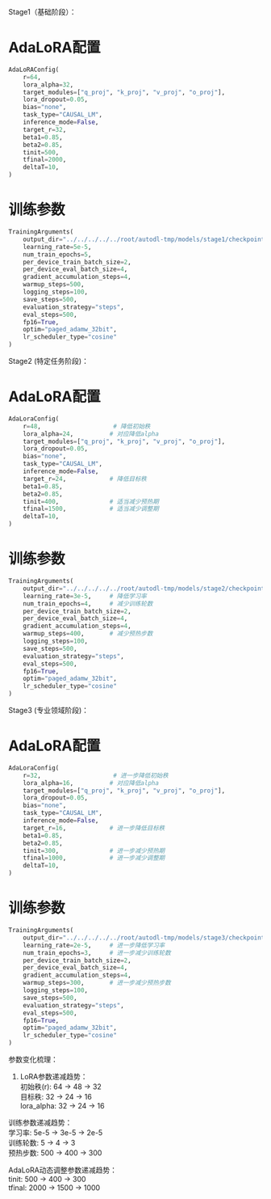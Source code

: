 Stage1（基础阶段）：
# AdaLoRA配置
```python
AdaLoRAConfig(
    r=64,
    lora_alpha=32,
    target_modules=["q_proj", "k_proj", "v_proj", "o_proj"],
    lora_dropout=0.05,
    bias="none",
    task_type="CAUSAL_LM",
    inference_mode=False,
    target_r=32,
    beta1=0.85,
    beta2=0.85,
    tinit=500,
    tfinal=2000,
    deltaT=10,
)
```

# 训练参数
```python
TrainingArguments(
    output_dir="../../../../../root/autodl-tmp/models/stage1/checkpoints/gemma-base-zh",
    learning_rate=5e-5,
    num_train_epochs=5,
    per_device_train_batch_size=2,
    per_device_eval_batch_size=4,
    gradient_accumulation_steps=4,
    warmup_steps=500,
    logging_steps=100,
    save_steps=500,
    evaluation_strategy="steps",
    eval_steps=500,
    fp16=True,
    optim="paged_adamw_32bit",
    lr_scheduler_type="cosine"
)
```

Stage2 (特定任务阶段)：
# AdaLoRA配置
```python
AdaLoraConfig(
    r=48,                    # 降低初始秩
    lora_alpha=24,          # 对应降低alpha
    target_modules=["q_proj", "k_proj", "v_proj", "o_proj"],
    lora_dropout=0.05,
    bias="none",
    task_type="CAUSAL_LM",
    inference_mode=False,
    target_r=24,            # 降低目标秩
    beta1=0.85,
    beta2=0.85,
    tinit=400,              # 适当减少预热期
    tfinal=1500,            # 适当减少调整期
    deltaT=10,
)
```

# 训练参数
```python
TrainingArguments(
    output_dir="../../../../../root/autodl-tmp/models/stage2/checkpoints/gemma-base-zh",
    learning_rate=3e-5,     # 降低学习率
    num_train_epochs=4,     # 减少训练轮数
    per_device_train_batch_size=2,
    per_device_eval_batch_size=4,
    gradient_accumulation_steps=4,
    warmup_steps=400,       # 减少预热步数
    logging_steps=100,
    save_steps=500,
    evaluation_strategy="steps",
    eval_steps=500,
    fp16=True,
    optim="paged_adamw_32bit",
    lr_scheduler_type="cosine"
)
```

Stage3 (专业领域阶段)：
# AdaLoRA配置
```python
AdaLoraConfig(
    r=32,                    # 进一步降低初始秩
    lora_alpha=16,          # 对应降低alpha
    target_modules=["q_proj", "k_proj", "v_proj", "o_proj"],
    lora_dropout=0.05,
    bias="none",
    task_type="CAUSAL_LM",
    inference_mode=False,
    target_r=16,            # 进一步降低目标秩
    beta1=0.85,
    beta2=0.85,
    tinit=300,              # 进一步减少预热期
    tfinal=1000,            # 进一步减少调整期
    deltaT=10,
)
```

# 训练参数
```python
TrainingArguments(
    output_dir="../../../../../root/autodl-tmp/models/stage3/checkpoints/gemma-base-zh",
    learning_rate=2e-5,     # 进一步降低学习率
    num_train_epochs=3,     # 进一步减少训练轮数
    per_device_train_batch_size=2,
    per_device_eval_batch_size=4,
    gradient_accumulation_steps=4,
    warmup_steps=300,       # 进一步减少预热步数
    logging_steps=100,
    save_steps=500,
    evaluation_strategy="steps",
    eval_steps=500,
    fp16=True,
    optim="paged_adamw_32bit",
    lr_scheduler_type="cosine"
)
```

参数变化梳理：
1. LoRA参数递减趋势：         
   初始秩(r):     64 -> 48 -> 32              
   目标秩:        32 -> 24 -> 16           
   lora_alpha:    32 -> 24 -> 16             
 
训练参数递减趋势：         
   学习率:        5e-5 -> 3e-5 -> 2e-5                
   训练轮数:      5 -> 4 -> 3             
   预热步数:      500 -> 400 -> 300               

AdaLoRA动态调整参数递减趋势：          
   tinit:         500 -> 400 -> 300           
   tfinal:        2000 -> 1500 -> 1000             

